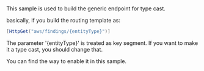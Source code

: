# 

This sample is used to build the generic endpoint for type cast.

basically, if you build the routing template as:

```c#
[HttpGet("aws/findings/{entityType}")]
```

The parameter '{entityType}' is treated as key segment. If you want to make it a type cast, you should change that.

You can find the way to enable it in this sample.

